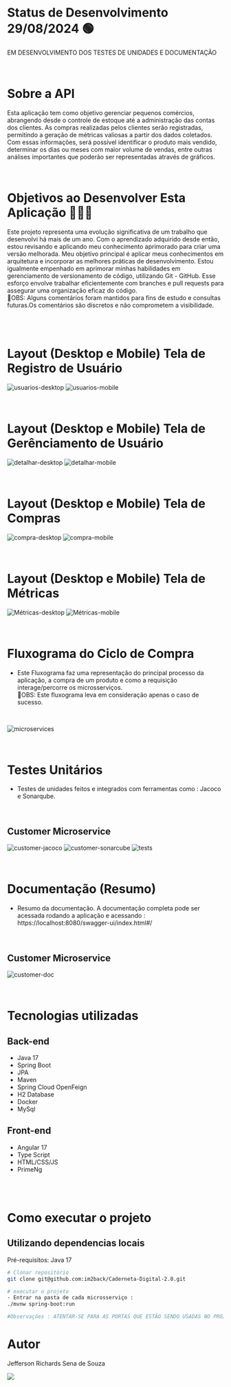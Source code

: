 # Status de Desenvolvimento 29/08/2024 🟢 
EM DESENVOLVIMENTO DOS TESTES DE UNIDADES E DOCUMENTAÇÃO
  
<br>

# Sobre a API 
Esta aplicação tem como objetivo gerenciar pequenos comércios, abrangendo desde o controle de estoque até a administração das contas dos clientes.
As compras realizadas pelos clientes serão registradas, permitindo a geração de métricas valiosas a partir dos dados coletados. Com essas informações, 
será possível identificar o produto mais vendido, determinar os dias ou meses com maior volume de vendas, entre outras análises importantes que poderão ser representadas através de gráficos.

<br>

# Objetivos ao Desenvolver Esta Aplicação 🏋🏻‍♀️
Este projeto representa uma evolução significativa de um trabalho que desenvolvi há mais de um ano. Com o aprendizado adquirido desde então, 
estou revisando e aplicando meu conhecimento aprimorado para criar uma versão melhorada.
Meu objetivo principal é aplicar meus conhecimentos em arquitetura e incorporar as melhores práticas de desenvolvimento.
Estou igualmente empenhado em aprimorar minhas habilidades em gerenciamento de versionamento de código, utilizando Git - GitHub.
Esse esforço envolve trabalhar eficientemente com branches e pull requests para assegurar uma organização eficaz do código.<BR>
📌OBS: Alguns comentários foram mantidos para fins de estudo e consultas futuras.Os comentários são discretos e não comprometem a visibilidade.

<br><br>

# Layout (Desktop e Mobile) Tela de Registro de Usuário
![usuarios-desktop](https://github.com/user-attachments/assets/71a9ac3e-6603-47da-a355-ff29173f24ca)
![usuarios-mobile](https://github.com/user-attachments/assets/e3ac2f11-39aa-4c4e-a806-e8ae15d84b42)

<br>

# Layout (Desktop e Mobile) Tela de Gerênciamento de Usuário

![detalhar-desktop](https://github.com/user-attachments/assets/6a46f60e-68a1-4add-8453-46a04e195a8e)
![detalhar-mobile](https://github.com/user-attachments/assets/61d104e0-2f01-4f89-a3f0-c81f36ca644b)

<br>

# Layout (Desktop e Mobile) Tela de Compras

![compra-desktop](https://github.com/user-attachments/assets/2d7d3363-eff9-4a3d-a38b-91e1a6236576)
![compra-mobile](https://github.com/user-attachments/assets/5f771a0a-5d35-4c77-b374-095e33fa9cb6)

<br>

# Layout (Desktop e Mobile) Tela de Métricas

![Métricas-desktop](https://github.com/user-attachments/assets/a86208ef-58d4-414e-be90-90eace48889c)
![Métricas-mobile](https://github.com/user-attachments/assets/c1f82f1d-d0ad-49f5-a149-b4b7394e3741)


<br>

# Fluxograma do Ciclo de Compra
- Este Fluxograma faz uma representação do principal processo da aplicação, a compra de um produto e como a requisição interage/percorre os microsserviços. <br>
  📌OBS: Este fluxograma leva em consideração apenas o caso de sucesso.
<br>

![microservices](https://github.com/im2back/Caderneta-Digital-2.0/assets/117541466/1baaf31d-53ba-4c5e-adaf-7063fe8fe0a7)

<br>

# Testes Unitários
- Testes de unidades feitos e integrados com ferramentas como : Jacoco e Sonarqube.

<br>
  
## Customer Microservice
![customer-jacoco](https://github.com/user-attachments/assets/ade08480-be21-4f0e-aae7-f891f66545bf)
![customer-sonarcube](https://github.com/user-attachments/assets/2f9a4338-d7fb-489b-9e01-756b4aa7a476)
![tests](https://github.com/user-attachments/assets/9ac97e26-1ff9-479a-865f-50b1a7a47131)

<br>

# Documentação (Resumo)
- Resumo da documentação. A documentação completa pode ser acessada rodando a aplicação e acessando : https://localhost:8080/swagger-ui/index.html#/

<br>
  
## Customer Microservice
![customer-doc](https://github.com/user-attachments/assets/41a3d80b-dc09-4a4d-847f-82c1d6103702)


<br>


# Tecnologias utilizadas
## Back-end
- Java 17
- Spring Boot
- JPA 
- Maven
- Spring Cloud OpenFeign
- H2 Database
- Docker
- MySql
## Front-end
- Angular 17
- Type Script
- HTML/CSS/JS
- PrimeNg

<br><br>

# Como executar o projeto

## Utilizando dependencias locais
Pré-requisitos: Java 17

```bash
# Clonar repositório
git clone git@github.com:im2back/Caderneta-Digital-2.0.git

# executar o projeto
- Entrar na pasta de cada microsserviço :
./mvnw spring-boot:run

#Observações : ATENTAR-SE PARA AS PORTAS QUE ESTÃO SENDO USADAS NO PROJETO !!! VERIFICAR DISPONIBILIDADE DAS PORTAS !!!
```

# Autor

Jefferson Richards Sena de Souza

<a href="https://www.linkedin.com/in/jefferson-richards-sena-de-souza-4110a3222/" target="_blank"><img loading="lazy" src="https://img.shields.io/badge/-LinkedIn-%230077B5?style=flat&logo=linkedin&logoColor=white" target="_blank"></a>


